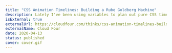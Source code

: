 ```yaml
---
title: "CSS Animation Timelines: Building a Rube Goldberg Machine"
description: Lately I've been using variables to plan out pure CSS timelines for complex animations. I built an SVG and CSS Rube Goldberg machine to put this technique to the test!
isExternal: true
externalUrl: https://cloudfour.com/thinks/css-animation-timelines-building-a-rube-goldberg-machine/
externalName: Cloud Four
date: 2020-04-13
status: published
cover: cover.gif
---
```

